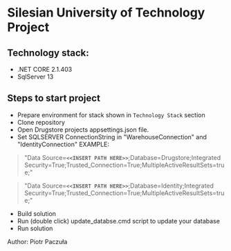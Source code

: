 # Silesian University of Technology Project

## Technology stack:
- .NET CORE 2.1.403
- SqlServer 13

## Steps to start project
- Prepare environment for stack shown in `Technology Stack` section
- Clone repository
- Open Drugstore projects appsettings.json file. 
- Set SQLSERVER ConnectionString   in "WarehouseConnection" and "IdentityConnection" EXAMPLE:

> "Data Source=__`<<INSERT PATH HERE>>`__;Database=Drugstore;Integrated Security=True;Trusted_Connection=True;MultipleActiveResultSets=true;"

> "Data Source=__`<<INSERT PATH HERE>>`__;Database=Identity;Integrated Security=True;Trusted_Connection=True;MultipleActiveResultSets=true;"
- Build solution
- Run (double click) update_databse.cmd script to update your database
- Run solution
















Author: Piotr Paczuła	
